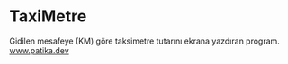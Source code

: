 # TaxiMetre
 Gidilen mesafeye (KM) göre taksimetre tutarını ekrana yazdıran program. www.patika.dev

